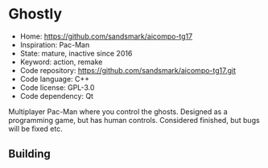 # Ghostly

- Home: https://github.com/sandsmark/aicompo-tg17
- Inspiration: Pac-Man
- State: mature, inactive since 2016
- Keyword: action, remake
- Code repository: https://github.com/sandsmark/aicompo-tg17.git
- Code language: C++
- Code license: GPL-3.0
- Code dependency: Qt

Multiplayer Pac-Man where you control the ghosts. Designed as a programming game, but has human controls. Considered finished, but bugs will be fixed etc.

## Building
